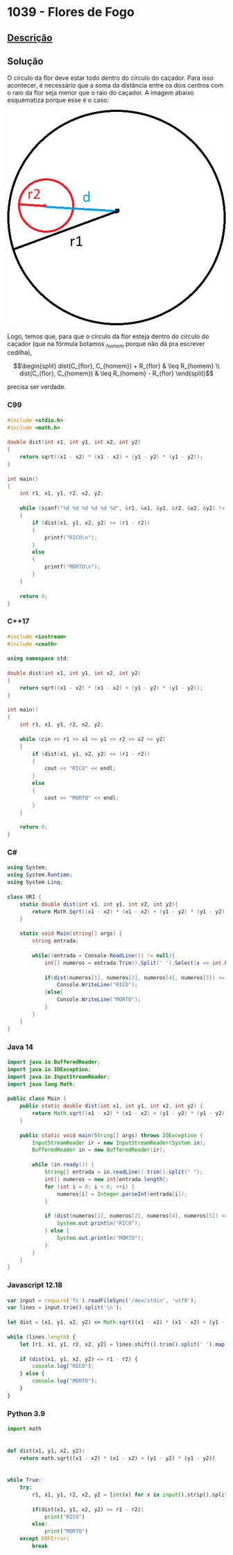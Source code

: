 # 1039 - Flores de Fogo

## [Descrição](https://www.beecrowd.com.br/judge/pt/problems/view/1039)

## Solução

O círculo da flor deve estar todo dentro do círculo do caçador. Para isso acontecer, é necessário que a soma da distância entre os dois centros com o raio da flor seja menor que o raio do caçador. A imagem abaixo esquematiza porque esse é o caso:

![Esquematização de um caso onde o círculo da flor está dentro do círculo do caçador: a distância mais o raio da flor é menor do que o raio do caçador](../../../assets/1039.png)

Logo, temos que, para que o círculo da flor esteja dentro do círculo do caçador (que na fórmula botamos $_{homem}$ porque não dá pra escrever cedilha),

$$\begin{split}
dist(C_{flor}, C_{homem}) + R_{flor} & \leq R_{homem} \\
dist(C_{flor}, C_{homem}) & \leq R_{homem} - R_{flor}
\end{split}$$

precisa ser verdade.

### C99

```c
#include <stdio.h>
#include <math.h>

double dist(int x1, int y1, int x2, int y2)
{
    return sqrt((x1 - x2) * (x1 - x2) + (y1 - y2) * (y1 - y2));
}

int main()
{
    int r1, x1, y1, r2, x2, y2;

    while (scanf("%d %d %d %d %d %d", &r1, &x1, &y1, &r2, &x2, &y2) != EOF)
    {
        if (dist(x1, y1, x2, y2) <= (r1 - r2))
        {
            printf("RICO\n");
        }
        else
        {
            printf("MORTO\n");
        }
    }

    return 0;
}
```

### C++17

```cpp
#include <iostream>
#include <cmath>

using namespace std;

double dist(int x1, int y1, int x2, int y2)
{
    return sqrt((x1 - x2) * (x1 - x2) + (y1 - y2) * (y1 - y2));
}

int main()
{
    int r1, x1, y1, r2, x2, y2;

    while (cin >> r1 >> x1 >> y1 >> r2 >> x2 >> y2)
    {
        if (dist(x1, y1, x2, y2) <= (r1 - r2))
        {
            cout << "RICO" << endl;
        }
        else
        {
            cout << "MORTO" << endl;
        }
    }

    return 0;
}
```

### C#

```cs
using System;
using System.Runtime;
using System.Linq;

class URI {
    static double dist(int x1, int y1, int x2, int y2){
        return Math.Sqrt((x1 - x2) * (x1 - x2) + (y1 - y2) * (y1 - y2));
    }

    static void Main(string[] args) {
        string entrada;

        while((entrada = Console.ReadLine()) != null){
            int[] numeros = entrada.Trim().Split(' ').Select(x => int.Parse(x)).ToArray();

            if(dist(numeros[1], numeros[2], numeros[4], numeros[5]) <= numeros[0] - numeros[3]){
                Console.WriteLine("RICO");
            }else{
                Console.WriteLine("MORTO");
            }
        }
    }
}
```

### Java 14

```java
import java.io.BufferedReader;
import java.io.IOException;
import java.io.InputStreamReader;
import java.lang.Math;

public class Main {
    public static double dist(int x1, int y1, int x2, int y2) {
        return Math.sqrt((x1 - x2) * (x1 - x2) + (y1 - y2) * (y1 - y2));
    }

    public static void main(String[] args) throws IOException {
        InputStreamReader ir = new InputStreamReader(System.in);
        BufferedReader in = new BufferedReader(ir);

        while (in.ready()) {
            String[] entrada = in.readLine().trim().split(" ");
            int[] numeros = new int[entrada.length];
            for (int i = 0; i < 6; ++i) {
                numeros[i] = Integer.parseInt(entrada[i]);
            }

            if (dist(numeros[1], numeros[2], numeros[4], numeros[5]) <= numeros[0] - numeros[3]) {
                System.out.println("RICO");
            } else {
                System.out.println("MORTO");
            }
        }
    }
}
```

### Javascript 12.18

```js
var input = require('fs').readFileSync('/dev/stdin', 'utf8');
var lines = input.trim().split('\n');

let dist = (x1, y1, x2, y2) => Math.sqrt((x1 - x2) * (x1 - x2) + (y1 - y2) * (y1 - y2));

while (lines.length) {
    let [r1, x1, y1, r2, x2, y2] = lines.shift().trim().split(' ').map(x => parseInt(x));

    if (dist(x1, y1, x2, y2) <= r1 - r2) {
        console.log("RICO");
    } else {
        console.log("MORTO");
    }
}
```

### Python 3.9

```py
import math


def dist(x1, y1, x2, y2):
    return math.sqrt((x1 - x2) * (x1 - x2) + (y1 - y2) * (y1 - y2))


while True:
    try:
        r1, x1, y1, r2, x2, y2 = [int(x) for x in input().strip().split(' ')]

        if(dist(x1, y1, x2, y2) <= r1 - r2):
            print("RICO")
        else:
            print("MORTO")
    except EOFError:
        break
```